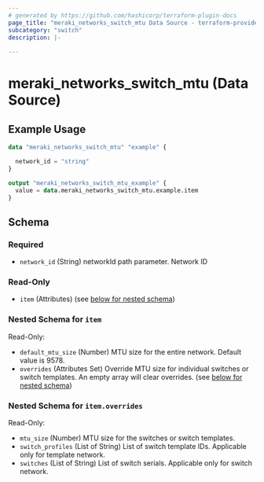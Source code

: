```yaml
---
# generated by https://github.com/hashicorp/terraform-plugin-docs
page_title: "meraki_networks_switch_mtu Data Source - terraform-provider-meraki"
subcategory: "switch"
description: |-
  
---
```


# meraki_networks_switch_mtu (Data Source)



## Example Usage

```terraform
data "meraki_networks_switch_mtu" "example" {

  network_id = "string"
}

output "meraki_networks_switch_mtu_example" {
  value = data.meraki_networks_switch_mtu.example.item
}
```

<!-- schema generated by tfplugindocs -->
## Schema

### Required

- `network_id` (String) networkId path parameter. Network ID

### Read-Only

- `item` (Attributes) (see [below for nested schema](#nestedatt--item))

<a id="nestedatt--item"></a>
### Nested Schema for `item`

Read-Only:

- `default_mtu_size` (Number) MTU size for the entire network. Default value is 9578.
- `overrides` (Attributes Set) Override MTU size for individual switches or switch templates.
      An empty array will clear overrides. (see [below for nested schema](#nestedatt--item--overrides))

<a id="nestedatt--item--overrides"></a>
### Nested Schema for `item.overrides`

Read-Only:

- `mtu_size` (Number) MTU size for the switches or switch templates.
- `switch_profiles` (List of String) List of switch template IDs. Applicable only for template network.
- `switches` (List of String) List of switch serials. Applicable only for switch network.
